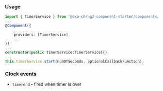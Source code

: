 ### Usage
```typescript
import { TimerService } from '@axa-ch/ng2-component-starter/components/timer';
...
@Component({
    ...
    providers: [TimerService],
    ...
})
...
constructor(public timerService:TimerService){}
...
this.timerService.start(numOfSeconds, optionalCallbackFunction);
```

### Clock events
- `timerend` - fired when timer is over

